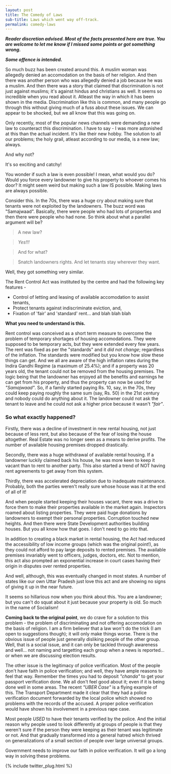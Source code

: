 ```yaml
---
layout: post
title: The Comedy of Laws
sub-title: Laws which went way off-track.
permalink: comedy-laws
---
```


***Reader discretion advised. Most of the facts presented here are true. You are welcome to let me know if I missed some points or got something wrong.***

***Some offence is intended.***

So much buzz has been created around this. A muslim woman was allegedly denied an accomodation on the basis of her religion. And then there was another person who was allegedly denied a job because he was a muslim. And then there was a story that claimed that discrimination is not just against muslims; it's against hindus and christians as well. It seems so incredible when you read about it. Atleast the way in which it has been shown in the media. Discrimination like this is common, and many people go through this without giving much of a fuss about these issues. We can appear to be shocked, but we all know that this was going on.

<!--break-->

Only recently, most of the popular news channels were demanding a new law to counteract this discrimination. I have to say - I was more astonished at this than the actual incident. It's like their new hobby. The solution to all our problems; the holy grail, atleast according to our media, is a new law; always.

And why not?

It's so exciting and catchy!

<div class="message">
You wonder if such a law is even possible! I mean, what would you do? Would you force every landowner to give his property to whoever comes his door? It might seem weird but making such a law IS possible. Making laws are always possible.
</div>

Consider this. In the 70s, there was a huge cry about making sure that tenants were not exploited by the landowners. The buzz word was "Samajwaad". Basically, there were people who had lots of properties and then there were people who had none. So think about what a parallel argument will be? 

>A new law?

>*Yes!!!*

>And for what?

>Snatch landowners rights. And let tenants stay wherever they want.

Well, they got something very similar.

The Rent Control Act was instituted by the centre and had the following key features - 

- Control of letting and leasing of available accomodation to assist tenants,
- Protect tenants against indiscriminate eviction, and,
- Fixation of 'fair' and 'standard' rent... and blah blah blah

**What you need to understand is this.**

Rent control was conceived as a short term measure to overcome the problem of temporary shortages of housing accomodations. They were supposed to be temporary acts, but they were extended every few years. The rent was fixed as per the "standards" and it *did not change*; regardless of the inflation. The standards were modified but you know how slow these things can get. And we all are aware of the high inflation rates during the Indira Gandhi Regime (a maximum of 25.4%); and if a property was 20 years old, the tenant could not be removed from the housing premises. The logic being that the landowner has enjoyed all the benefits and earnings he can get from his property, and thus the property can now be used for *"Samajwaad"*. So, if a family started paying Rs. 10, say, in the 70s, they could keep paying roughly the same sum (say, Rs. 50) in the 21st century and nobody could do anything about it. The landowner could not ask the tenant to leave and he could not ask a higher price because it wasn't *"fair"*.

### So what exactly happened?

Firstly, there was a decline of investment in new rental housing, not just because of less rent, but also because of the fear of losing the house altogether. Real Estate was no longer seen as a means to derive profits. The number of available housing premises dropped drastically.

Secondly, there was a huge withdrawal of available rental housing. If a landowner luckily claimed back his house, he was more keen to keep it vacant than to rent to another party. This also started a trend of NOT having rent agreements to get away from this system.

Thirdly, there was accelerated depreciation due to inadequate maintenance. Probably, both the parties weren't really sure whose house was it at the end of all of it!

And when people started keeping their houses vacant, there was a drive to force them to make their properties available in the market again. Inspectors roamed about listing properties. They were paid huge donations by landowners to exempt their personal properties. Corruption touched new heights. And then there were State Development authorities building houses. But you all know how that goes. I don't need to go into that.

In addition to creating a black market in rental housing, the Act had reduced the accessibility of low income groups (which was the original point!), as they could not afford to pay large deposits to rented premises. The available premises invariably went to officers, judges, doctors, etc. Not to mention, this act also prompted an exponential increase in court cases having their origin in disputes over rented properties. 

And well, although, this was eventually changed in most states. A number of states like our own Uttar Pradesh just love this act and are showing no signs of giving it up in the near future.

It seems so hillarious now when you think about this. You are a landowner; but you can't do squat about it just because your property is old. So much in the name of Socialism!

**Coming back to the original point**, we do crave for a solution to this problem -  the problem of discriminating and not offering accomodation on the basis of religion. I am a firm believer that a law won't do the trick (I am open to suggestions though); it will only make things worse. There is the obvious issue of people just generally disliking people of the other group. Well, that is a social issue, and it can only be tackled through awareness and well... not naming and targetting each group when a news is reported... or when we are discussing election results.

The other issue is the legitimacy of police verification. Most of the people don't have faith in police verification; and well, they have ample reasons to feel that way. Remember the times you had to deposit *"chanda"* to get your passport verification done. We all don't feel good about it; even if it is being done well in some areas. The recent *"UBER Case"* is a flying example of this. The Transport Department made it clear that they had a police verification document forwarded by the local police which showed no problems with the records of the accused. A proper police verification would have shown his involvement in a previous rape case.

Most people *USED* to have their tenants verified by the police. And the initial reason why people used to look differently at groups of people is that they weren't sure if the person they were keeping as their tenant was legitimate or not. And that gradually transformed into a general hatred which thrived on generalizations of a small section of people over large universal groups.

Government needs to improve our faith in police verification. It will go a long way in solving these problems.

{% include twitter_plug.html %}
